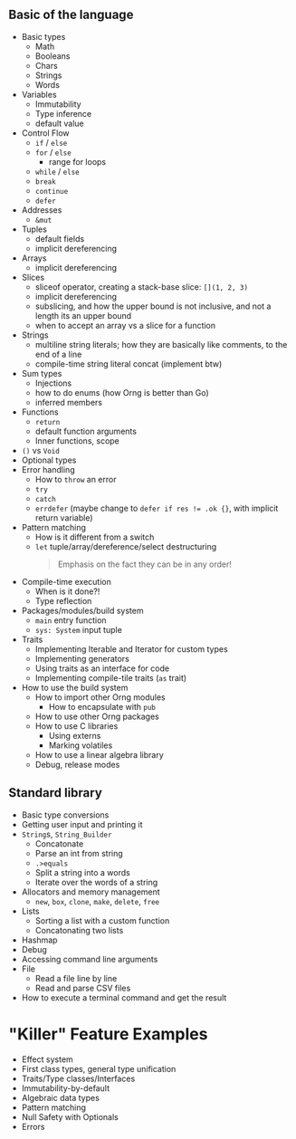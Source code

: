 ## Basic of the language
<!-- I like https://qmonnet.github.io/whirl-offload/ blog's theme, make it Orange! -->
- Basic types
    - Math
    - Booleans
    - Chars
    - Strings
    - Words
- Variables
    - Immutability
    - Type inference
    - default value
- Control Flow
    - `if` / `else`
    - `for` / `else`
        - range for loops
    - `while` / `else`
    - `break`
    - `continue`
    - `defer`
- Addresses
    - `&mut`
- Tuples
    - default fields
    - implicit dereferencing
- Arrays
    - implicit dereferencing
- Slices
    - sliceof operator, creating a stack-base slice: `[](1, 2, 3)`
    - implicit dereferencing
    - subslicing, and how the upper bound is not inclusive, and not a length its an upper bound
    - when to accept an array vs a slice for a function
- Strings
    - multiline string literals; how they are basically like comments, to the end of a line
    - compile-time string literal concat (implement btw)
- Sum types
    - Injections
    - how to do enums (how Orng is better than Go)
    - inferred members
- Functions
    - `return`
    - default function arguments
    - Inner functions, scope
- `()` vs `Void`
- Optional types
- Error handling
    - How to `throw` an error
    - `try`
    - `catch`
    - `errdefer` (maybe change to `defer if res != .ok {}`, with implicit return variable)
- Pattern matching
    - How is it different from a switch
    - `let` tuple/array/dereference/select destructuring
        > Emphasis on the fact they can be in any order!
- Compile-time execution
    - When is it done?!
    - Type reflection
- Packages/modules/build system
    - `main` entry function
    - `sys: System` input tuple
- Traits
    - Implementing Iterable and Iterator for custom types
    - Implementing generators
    - Using traits as an interface for code
    - Implementing compile-tile traits (`as` trait)
- How to use the build system
    - How to import other Orng modules
        - How to encapsulate with `pub`
    - How to use other Orng packages
    - How to use C libraries
        - Using externs
        - Marking volatiles
    - How to use a linear algebra library
    - Debug, release modes

## Standard library
- Basic type conversions
- Getting user input and printing it
- `String`s, `String_Builder`
    - Concatonate
    - Parse an int from string
    - `.>equals`
    - Split a string into a words
    - Iterate over the words of a string
- Allocators and memory management
    - `new`, `box`, `clone`, `make`, `delete`, `free`
- Lists
    - Sorting a list with a custom function
    - Concatonating two lists
- Hashmap
- Debug
- Accessing command line arguments
- File
    - Read a file line by line
    - Read and parse CSV files
- How to execute a terminal command and get the result

# "Killer" Feature Examples
- Effect system
- First class types, general type unification
- Traits/Type classes/Interfaces
- Immutability-by-default
- Algebraic data types
- Pattern matching
- Null Safety with Optionals
- Errors